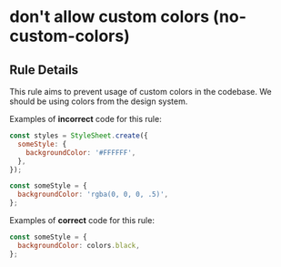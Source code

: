 # don't allow custom colors (no-custom-colors)

## Rule Details

This rule aims to prevent usage of custom colors in the codebase. We should be using colors from the design system.

Examples of **incorrect** code for this rule:

```js
const styles = StyleSheet.create({
  someStyle: {
    backgroundColor: '#FFFFFF',
  },
});
```

```js
const someStyle = {
  backgroundColor: 'rgba(0, 0, 0, .5)',
};
```

Examples of **correct** code for this rule:

```js
const someStyle = {
  backgroundColor: colors.black,
};
```
